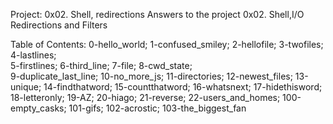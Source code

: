 Project: 0x02. Shell, redirections 
Answers to the project 0x02. Shell,I/O Redirections and Filters

Table of Contents:
0-hello_world; 
1-confused_smiley; 
2-hellofile; 
3-twofiles; 
4-lastlines;  
5-firstlines; 
6-third_line; 
7-file; 
8-cwd_state;  
9-duplicate_last_line; 
10-no_more_js; 
11-directories; 
12-newest_files; 
13-unique; 
14-findthatword; 
15-countthatword; 
16-whatsnext; 
17-hidethisword; 
18-letteronly; 
19-AZ; 
20-hiago; 
21-reverse; 
22-users_and_homes; 
100-empty_casks; 
101-gifs; 
102-acrostic; 
103-the_biggest_fan
